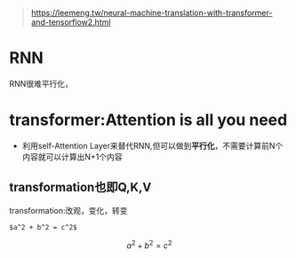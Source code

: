 > https://leemeng.tw/neural-machine-translation-with-transformer-and-tensorflow2.html
# RNN
RNN很难平行化，
# transformer:Attention is all you need
- 利用self-Attention Layer来替代RNN,但可以做到**平行化**，不需要计算前N个内容就可以计算出N+1个内容

## transformation也即Q,K,V
transformation:改观，变化，转变
```
$a^2 + b^2 = c^2$
```
$$a^2 + b^2 = c^2$$
